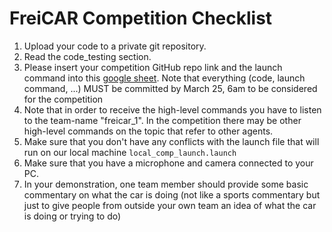 # FreiCAR Competition Checklist

1. Upload your code to a private git repository.
2. Read the code_testing section.
3. Please insert your competition GitHub repo link and the launch command into this [google sheet](https://docs.google.com/spreadsheets/d/1atN7fMslYkNw4Lp7cDsLqwp1TLAKHhY2NKlyGPJ_1tc/edit?usp=sharing).
Note that everything (code, launch command, ...) MUST be committed by March 25, 6am to be considered for the competition
4. Note that in order to receive the high-level commands you have to listen to the team-name "freicar_1". In the competition there may be other high-level commands on the topic that refer to other agents.
5. Make sure that you don't have any conflicts with the launch file that will run on our local machine  ```local_comp_launch.launch```
6. Make sure that you have a microphone and camera connected to your PC.
7. In your demonstration, one team member should provide some basic commentary on what the car is doing (not like a sports commentary but just to give people from outside your own team an idea of what the car is doing or trying to do)